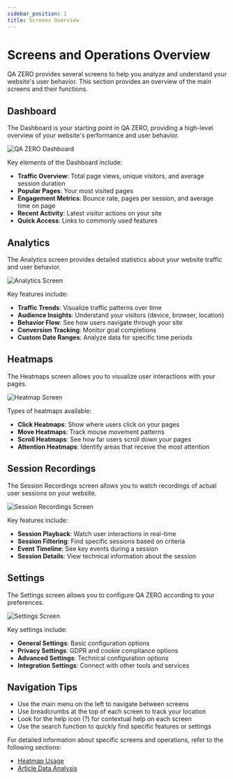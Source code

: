 ```yaml
---
sidebar_position: 1
title: Screens Overview
---
```


# Screens and Operations Overview

QA ZERO provides several screens to help you analyze and understand your website's user behavior. This section provides an overview of the main screens and their functions.

## Dashboard

The Dashboard is your starting point in QA ZERO, providing a high-level overview of your website's performance and user behavior.

![QA ZERO Dashboard](/img/placeholder-image.png)

Key elements of the Dashboard include:

- **Traffic Overview**: Total page views, unique visitors, and average session duration
- **Popular Pages**: Your most visited pages
- **Engagement Metrics**: Bounce rate, pages per session, and average time on page
- **Recent Activity**: Latest visitor actions on your site
- **Quick Access**: Links to commonly used features

## Analytics

The Analytics screen provides detailed statistics about your website traffic and user behavior.

![Analytics Screen](/img/placeholder-image.png)

Key features include:

- **Traffic Trends**: Visualize traffic patterns over time
- **Audience Insights**: Understand your visitors (device, browser, location)
- **Behavior Flow**: See how users navigate through your site
- **Conversion Tracking**: Monitor goal completions
- **Custom Date Ranges**: Analyze data for specific time periods

## Heatmaps

The Heatmaps screen allows you to visualize user interactions with your pages.

![Heatmap Screen](/img/placeholder-image.png)

Types of heatmaps available:

- **Click Heatmaps**: Show where users click on your pages
- **Move Heatmaps**: Track mouse movement patterns
- **Scroll Heatmaps**: See how far users scroll down your pages
- **Attention Heatmaps**: Identify areas that receive the most attention

## Session Recordings

The Session Recordings screen allows you to watch recordings of actual user sessions on your website.

![Session Recordings Screen](/img/placeholder-image.png)

Key features include:

- **Session Playback**: Watch user interactions in real-time
- **Session Filtering**: Find specific sessions based on criteria
- **Event Timeline**: See key events during a session
- **Session Details**: View technical information about the session

## Settings

The Settings screen allows you to configure QA ZERO according to your preferences.

![Settings Screen](/img/placeholder-image.png)

Key settings include:

- **General Settings**: Basic configuration options
- **Privacy Settings**: GDPR and cookie compliance options
- **Advanced Settings**: Technical configuration options
- **Integration Settings**: Connect with other tools and services

## Navigation Tips

- Use the main menu on the left to navigate between screens
- Use breadcrumbs at the top of each screen to track your location
- Look for the help icon (?) for contextual help on each screen
- Use the search function to quickly find specific features or settings

For detailed information about specific screens and operations, refer to the following sections:
- [Heatmap Usage](/docs/user-manual/screens-operations/heatmap-usage)
- [Article Data Analysis](/docs/user-manual/screens-operations/article-data)
